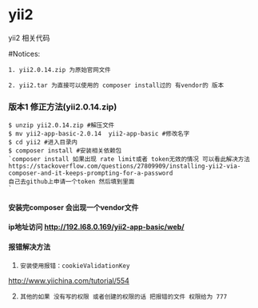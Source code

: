 # yii2
yii2 相关代码

#Notices:
~~~
1. yii2.0.14.zip 为原始官网文件

2. yii2.tar 为直接可以使用的 composer install过的 有vendor的 版本

~~~

### 版本1 修正方法(yii2.0.14.zip)
~~~
$ unzip yii2.0.14.zip #解压文件
$ mv yii2-app-basic-2.0.14  yii2-app-basic #修改名字
$ cd yii2 #进入目录内
$ composer install #安装相关依赖包
`composer install 如果出现 rate limit或者 token无效的情况 可以看此解决方法
https://stackoverflow.com/questions/27809909/installing-yii2-via-composer-and-it-keeps-prompting-for-a-password
自己去github上申请一个token 然后填到里面
`
~~~

#### 安装完composer 会出现一个vendor文件  

####  ip地址访问 http://192.l68.0.169/yii2-app-basic/web/

#### 报错解决方法

1. `安装使用报错：cookieValidationKey `

http://www.yiichina.com/tutorial/554

2. `其他的如果 没有写的权限 或者创建的权限的话 把报错的文件 权限给为 777`


